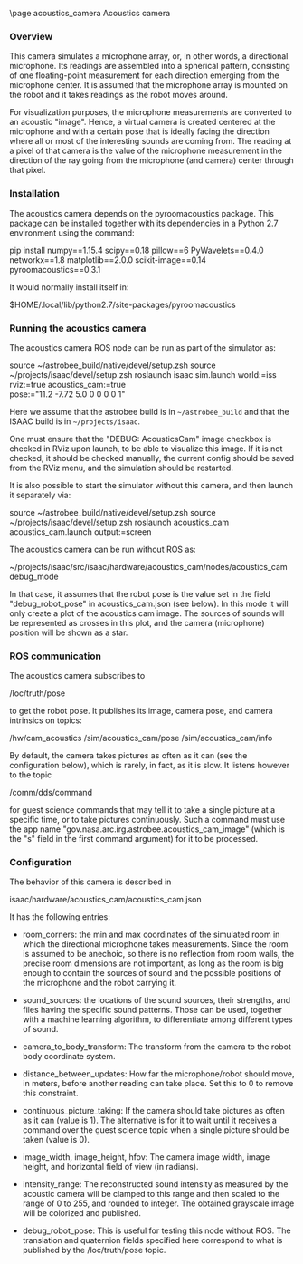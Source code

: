 \page acoustics_camera Acoustics camera

### Overview

This camera simulates a microphone array, or, in other words, a
directional microphone. Its readings are assembled into a spherical
pattern, consisting of one floating-point measurement for each
direction emerging from the microphone center. It is assumed that the
microphone array is mounted on the robot and it takes readings as the
robot moves around.

For visualization purposes, the microphone measurements are converted
to an acoustic "image". Hence, a virtual camera is created centered at
the microphone and with a certain pose that is ideally facing the
direction where all or most of the interesting sounds are coming
from. The reading at a pixel of that camera is the value of the
microphone measurement in the direction of the ray going from the
microphone (and camera) center through that pixel.

### Installation

The acoustics camera depends on the pyroomacoustics package. This
package can be installed together with its dependencies in a Python
2.7 environment using the command:

  pip install numpy==1.15.4 scipy==0.18 pillow==6 PyWavelets==0.4.0 \
    networkx==1.8 matplotlib==2.0.0 scikit-image==0.14              \
    pyroomacoustics==0.3.1

It would normally install itself in:

  $HOME/.local/lib/python2.7/site-packages/pyroomacoustics

### Running the acoustics camera

The acoustics camera ROS node can be run as part of the simulator as:

  source ~/astrobee_build/native/devel/setup.zsh
  source ~/projects/isaac/devel/setup.zsh 
  roslaunch isaac sim.launch world:=iss rviz:=true acoustics_cam:=true \
    pose:="11.2 -7.72 5.0 0 0 0 0 1"

Here we assume that the astrobee build is in `~/astrobee_build` and that 
the ISAAC build is in `~/projects/isaac`.

One must ensure that the "DEBUG: AcousticsCam" image checkbox is
checked in RViz upon launch, to be able to visualize this image. If it
is not checked, it should be checked manually, the current config
should be saved from the RViz menu, and the simulation should be
restarted.

It is also possible to start the simulator without this camera,
and then launch it separately via:

  source ~/astrobee_build/native/devel/setup.zsh
  source ~/projects/isaac/devel/setup.zsh 
  roslaunch acoustics_cam acoustics_cam.launch output:=screen

The acoustics camera can be run without ROS as:

  ~/projects/isaac/src/isaac/hardware/acoustics_cam/nodes/acoustics_cam debug_mode

In that case, it assumes that the robot pose is the value set in the
field "debug_robot_pose" in acoustics_cam.json (see below). In this
mode it will only create a plot of the acoustics cam image. The
sources of sounds will be represented as crosses in this plot, and the
camera (microphone) position will be shown as a star.

### ROS communication

The acoustics camera subscribes to

  /loc/truth/pose

to get the robot pose. It publishes its image, camera pose, and camera
intrinsics on topics:

  /hw/cam_acoustics
  /sim/acoustics_cam/pose
  /sim/acoustics_cam/info

By default, the camera takes pictures as often as it can (see the
configuration below), which is rarely, in fact, as it is slow. It
listens however to the topic 

  /comm/dds/command

for guest science commands that may tell it to take a single picture
at a specific time, or to take pictures continuously. Such a command
must use the app name "gov.nasa.arc.irg.astrobee.acoustics_cam_image"
(which is the "s" field in the first command argument) for it to be
processed.

### Configuration

The behavior of this camera is described in 

 isaac/hardware/acoustics_cam/acoustics_cam.json

It has the following entries:

- room_corners: the min and max coordinates of the simulated room in
  which the directional microphone takes measurements. Since the room
  is assumed to be anechoic, so there is no reflection from room walls,
  the precise room dimensions are not important, as long as the room is
  big enough to contain the sources of sound and the possible positions
  of the microphone and the robot carrying it.
  
- sound_sources: the locations of the sound sources, their strengths,
  and files having the specific sound patterns. Those can be used,
  together with a machine learning algorithm, to differentiate among
  different types of sound.

- camera_to_body_transform: The transform from the camera to the robot
  body coordinate system.

- distance_between_updates: How far the microphone/robot should move,
  in meters, before another reading can take place. Set this to 0 to 
  remove this constraint.
 
- continuous_picture_taking: If the camera should take pictures as often 
  as it can (value is 1). The alternative is for it to wait until
  it receives a command over the guest science topic when a single
  picture should be taken (value is 0).

- image_width, image_height, hfov: The camera image width, image
  height, and horizontal field of view (in radians).

- intensity_range: The reconstructed sound intensity as measured by
  the acoustic camera will be clamped to this range and then scaled to
  the range of 0 to 255, and rounded to integer. The obtained grayscale
  image will be colorized and published.

- debug_robot_pose: This is useful for testing this node without ROS.
  The translation and quaternion fields specified here correspond to 
  what is published by the /loc/truth/pose topic.

